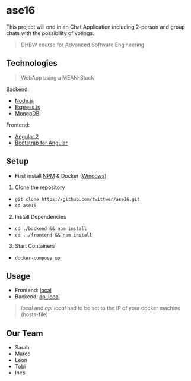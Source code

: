 # ase16

This project will end in an Chat Application including 2-person and group chats with the possibility of votings.

> DHBW course for Advanced Software Engineering

## Technologies

> WebApp using a MEAN-Stack

Backend:
* [Node.js](https://nodejs.org/)
* [Express.js](http://expressjs.com/)
* [MongoDB](https://www.mongodb.com/)

Frontend:
* [Angular 2](https://angular.io/)
* [Bootstrap for Angular](http://valor-software.com/ng2-bootstrap/)

## Setup

* First install [NPM](https://docs.npmjs.com/getting-started/installing-node) & Docker ([Windows](https://github.com/twittwer/meanDocker/wiki/Setup#docker-installation-for-windows))

1. Clone the repository
  * `git clone https://github.com/twittwer/ase16.git`
  * `cd ase16`
2. Install Dependencies
  * `cd ./backend && npm install`
  * `cd ../frontend && npm install`
3. Start Containers
  * `docker-compose up`

## Usage

* Frontend: [local](http://local/)
* Backend: [api.local](http://api.local/)
  
> _local_ and _api.local_ had to be set to the IP of your docker machine (hosts-file)

## Our Team
- Sarah
- Marco
- Leon
- Tobi
- Ines


